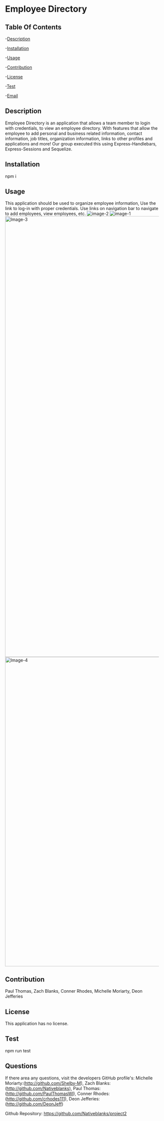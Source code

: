 # Employee Directory


## Table Of Contents

-[Description](#description)

-[Installation](#installation)

-[Usage](#usage)

-[Contribution](#contribution)

-[License](#license)

-[Test](#test)

-[Email](#Email)


## Description

Employee Directory is an application that allows a team member to login with credentials, to view an employee directory. With features that allow the employee to add personal and business related information, contact information, job titles, organization information, links to other profiles and applications and more! Our group executed this using Express-Handlebars, Express-Sessions and Sequelize.




## Installation

npm i

## Usage

This application should be used to organize employee information, Use the link to log-in with proper credentials. Use links on navigation bar to navigate to add employees, view employees, etc. ![image-2](https://user-images.githubusercontent.com/83666696/141711306-904a549a-96a2-4ea1-8574-dfdd293e7811.png)
![image-1](https://user-images.githubusercontent.com/83666696/141711326-e97778a1-313d-4d51-9bdb-40fe101e61f0.png)
<img width="1440" alt="Image-3" src="https://user-images.githubusercontent.com/83666696/141711954-b369a8a2-6ab4-4f45-90c5-8b6f417a3958.png">
<img width="1011" alt=" Image-4" src="https://user-images.githubusercontent.com/83666696/141711962-8ae51794-76ae-4c13-8040-f06e5bfdac33.png">

## Contribution

Paul Thomas, Zach Blanks, Conner Rhodes, Michelle Moriarty, Deon Jefferies

## License

This application has no license.

## Test

npm run test

## Questions

If there area any questions, visit the developers GitHub profile's:
Michelle Moriarty:(http://github.com/Shelby-M), Zach Blanks:(http://github.com/Nativeblanks), Paul Thomas:(http://github.com/PaulThomasWI), Conner Rhodes:(http://github.com/crhodes111), Deon Jefferies: (http://github.com/DeonJeff)




Github Repository: https://github.com/Nativeblanks/project2
